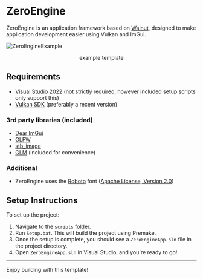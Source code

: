 # ZeroEngine

ZeroEngine is an application framework based on [Walnut](https://github.com/TheCherno/Walnut), designed to make application development easier using Vulkan and ImGui.

![ZeroEngineExample](https://cdn.discordapp.com/attachments/882066098617475123/1292045211320451092/image.png?ex=67024e5f&is=6700fcdf&hm=5dee0de8756dd4d4a92e0bc797e6298d5d025198a4f54e3a8184bd2acbe4c517&)

<center>example template</center>

## Requirements
- [Visual Studio 2022](https://visualstudio.com) (not strictly required, however included setup scripts only support this)
- [Vulkan SDK](https://vulkan.lunarg.com/sdk/home#windows) (preferably a recent version)

### 3rd party libraries (included)
- [Dear ImGui](https://github.com/ocornut/imgui)
- [GLFW](https://github.com/glfw/glfw)
- [stb_image](https://github.com/nothings/stb)
- [GLM](https://github.com/g-truc/glm) (included for convenience)

### Additional
- ZeroEngine uses the [Roboto](https://fonts.google.com/specimen/Roboto) font ([Apache License, Version 2.0](https://www.apache.org/licenses/LICENSE-2.0))

## Setup Instructions

To set up the project:

1. Navigate to the `scripts` folder.
2. Run `Setup.bat`. This will build the project using Premake.
3. Once the setup is complete, you should see a `ZeroEngineApp.sln` file in the project directory.
4. Open `ZeroEngineApp.sln` in Visual Studio, and you're ready to go!

---

Enjoy building with this template!
